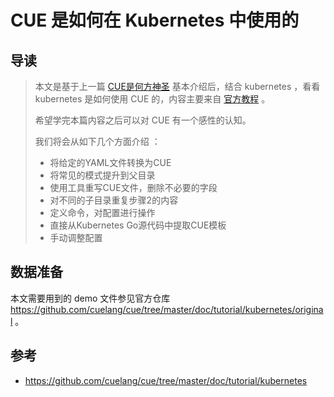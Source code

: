 # CUE 是如何在 Kubernetes 中使用的


## 导读
> 本文是基于上一篇 [CUE是何方神圣](https://russellgao.cn/cue-intro/) 基本介绍后，结合 kubernetes ，看看 kubernetes 是如何使用 CUE 的，内容主要来自 [官方教程](https://github.com/cuelang/cue/tree/master/doc/tutorial/kubernetes) 。
>
> 希望学完本篇内容之后可以对 CUE 有一个感性的认知。
>
> 我们将会从如下几个方面介绍 ：
>- 将给定的YAML文件转换为CUE
>- 将常见的模式提升到父目录
>- 使用工具重写CUE文件，删除不必要的字段
>- 对不同的子目录重复步骤2的内容
>- 定义命令，对配置进行操作
>- 直接从Kubernetes Go源代码中提取CUE模板
>- 手动调整配置
>

## 数据准备
本文需要用到的 demo 文件参见官方仓库 https://github.com/cuelang/cue/tree/master/doc/tutorial/kubernetes/original 。

## 参考
- https://github.com/cuelang/cue/tree/master/doc/tutorial/kubernetes


